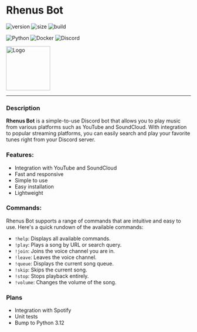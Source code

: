 # Rhenus Bot

![version](https://img.shields.io/github/v/tag/xNykram/MusicBot2?style=flat-square)
![size](https://img.shields.io/docker/image-size/websoftdevs/musicbot?style=flat-square)
![build](https://img.shields.io/github/actions/workflow/status/xNykram/Musicbot2/ci-cd.yml?style=flat-square)

![Python](https://img.shields.io/badge/python-3670A0?style=for-the-badge&logo=python&logoColor=ffdd54)
![Docker](https://img.shields.io/badge/docker-%230db7ed.svg?style=for-the-badge&logo=docker&logoColor=white)
![Discord](https://img.shields.io/badge/Discord-%235865F2.svg?style=for-the-badge&logo=discord&logoColor=white)


<img src="https://i.ibb.co/61Lg66D/logo.jpg" alt="Logo" width="120" height="120">

<hr>

### Description

**Rhenus Bot** is a simple-to-use Discord bot that allows you to play music from various platforms such as YouTube and SoundCloud. With integration to popular streaming platforms, you can easily search and play your favorite tunes right from your Discord server.

### Features:

- Integration with YouTube and SoundCloud
- Fast and responsive
- Simple to use
- Easy installation
- Lightweight

### Commands:

Rhenus Bot supports a range of commands that are intuitive and easy to use. Here's a quick rundown of the available commands:

- `!help`: Displays all available commands.
- `!play`: Plays a song by URL or search query.
- `!join`: Joins the voice channel you are in.
- `!leave`: Leaves the voice channel.
- `!queue`: Displays the current song queue.
- `!skip`: Skips the current song.
- `!stop`: Stops playback entirely.
- `!volume`: Changes the volume of the song.

### Plans

- Integration with Spotify
- Unit tests
- Bump to Python 3.12
